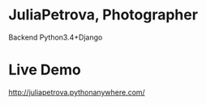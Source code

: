 # JuliaPetrova, Photographer
Backend Python3.4+Django

# Live Demo

http://juliapetrova.pythonanywhere.com/
